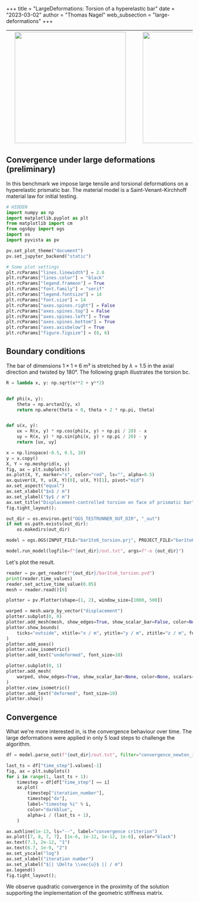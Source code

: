 +++
title = "LargeDeformations: Torsion of a hyperelastic bar"
date = "2023-03-02"
author = "Thomas Nagel"
web_subsection = "large-deformations"
+++


|<div style="width:330px"><img src="https://www.ufz.de/static/custom/weblayout/DefaultInternetLayout/img/logos/ufz_transparent_de_blue.png" width="300"/></div>|<div style="width:330px"><img src="https://discourse.opengeosys.org/uploads/default/original/1X/a288c27cc8f73e6830ad98b8729637a260ce3490.png" width="300"/></div>|<div style="width:330px"><img src="https://tu-freiberg.de/sites/default/files/media/freiberger-alumni-netzwerk-6127/wbm_orig_rgb_0.jpg" width="300"/></div>|
|---|---|--:|

## Convergence under large deformations (preliminary)

In this benchmark we impose large tensile and torsional deformations on a
hyperelastic prismatic bar.
The material model is a Saint-Venant-Kirchhoff material law for initial testing.

```python jupyter={"source_hidden": true}
# HIDDEN
import numpy as np
import matplotlib.pyplot as plt
from matplotlib import cm
from ogs6py import ogs
import os
import pyvista as pv

pv.set_plot_theme("document")
pv.set_jupyter_backend("static")

# Some plot settings
plt.rcParams["lines.linewidth"] = 2.0
plt.rcParams["lines.color"] = "black"
plt.rcParams["legend.frameon"] = True
plt.rcParams["font.family"] = "serif"
plt.rcParams["legend.fontsize"] = 14
plt.rcParams["font.size"] = 14
plt.rcParams["axes.spines.right"] = False
plt.rcParams["axes.spines.top"] = False
plt.rcParams["axes.spines.left"] = True
plt.rcParams["axes.spines.bottom"] = True
plt.rcParams["axes.axisbelow"] = True
plt.rcParams["figure.figsize"] = (8, 6)
```

## Boundary conditions

The bar of dimensions $1 \times 1 \times 6$ m³ is stretched by $\lambda = 1.5$
in the axial direction and twisted by 180°.
The following graph illustrates the torsion bc.

```python jupyter={"source_hidden": true}
R = lambda x, y: np.sqrt(x**2 + y**2)


def phi(x, y):
    theta = np.arctan2(y, x)
    return np.where(theta < 0, theta + 2 * np.pi, theta)


def u(x, y):
    ux = R(x, y) * np.cos(phi(x, y) + np.pi / 20) - x
    uy = R(x, y) * np.sin(phi(x, y) + np.pi / 20) - y
    return [ux, uy]
```

```python jupyter={"source_hidden": true}
x = np.linspace(-0.5, 0.5, 10)
y = x.copy()
X, Y = np.meshgrid(x, y)
fig, ax = plt.subplots()
ax.plot(X, Y, marker="s", color="red", ls="", alpha=0.5)
ax.quiver(X, Y, u(X, Y)[0], u(X, Y)[1], pivot="mid")
ax.set_aspect("equal")
ax.set_xlabel("$x$ / m")
ax.set_ylabel("$y$ / m")
ax.set_title("Displacement-controlled torsion on face of prismatic bar")
fig.tight_layout();
```

```python jupyter={"source_hidden": true}
out_dir = os.environ.get("OGS_TESTRUNNER_OUT_DIR", "_out")
if not os.path.exists(out_dir):
    os.makedirs(out_dir)
```

```python jupyter={"source_hidden": true}
model = ogs.OGS(INPUT_FILE="bar1to6_torsion.prj", PROJECT_FILE="bar1to6_torsion.prj")
```

```python jupyter={"source_hidden": true}
model.run_model(logfile=f"{out_dir}/out.txt", args=f"-o {out_dir}")
```

Let's plot the result.

```python jupyter={"source_hidden": true}
reader = pv.get_reader(f"{out_dir}/bar1to6_torsion.pvd")
print(reader.time_values)
reader.set_active_time_value(0.05)
mesh = reader.read()[0]
```

```python jupyter={"source_hidden": true}
plotter = pv.Plotter(shape=(1, 2), window_size=[1000, 500])

warped = mesh.warp_by_vector("displacement")
plotter.subplot(0, 0)
plotter.add_mesh(mesh, show_edges=True, show_scalar_bar=False, color=None, scalars=None)
plotter.show_bounds(
    ticks="outside", xtitle="x / m", ytitle="y / m", ztitle="z / m", font_size=10
)
plotter.add_axes()
plotter.view_isometric()
plotter.add_text("undeformed", font_size=10)

plotter.subplot(0, 1)
plotter.add_mesh(
    warped, show_edges=True, show_scalar_bar=None, color=None, scalars="displacement"
)
plotter.view_isometric()
plotter.add_text("deformed", font_size=10)
plotter.show()
```

## Convergence

What we're more interested in, is the convergence behaviour over time.
The large deformations were applied in only 5 load steps to challenge the
algorithm.

```python jupyter={"source_hidden": true}
df = model.parse_out(f"{out_dir}/out.txt", filter="convergence_newton_iteration")
```

```python jupyter={"source_hidden": true}
last_ts = df["time_step"].values[-1]
fig, ax = plt.subplots()
for i in range(1, last_ts + 1):
    timestep = df[df["time_step"] == i]
    ax.plot(
        timestep["iteration_number"],
        timestep["dx"],
        label="timestep %i" % i,
        color="darkblue",
        alpha=i / (last_ts + 1),
    )

ax.axhline(1e-13, ls="--", label="convergence criterion")
ax.plot([7, 8, 7, 7], [1e-6, 1e-12, 1e-12, 1e-6], color="black")
ax.text(7.3, 2e-12, "1")
ax.text(6.7, 1e-9, "2")
ax.set_yscale("log")
ax.set_xlabel("iteration number")
ax.set_ylabel("$|| \Delta \\vec{u}$ || / m")
ax.legend()
fig.tight_layout();
```

We observe quadratic convergence in the proximity of the solution supporting the
implementation of the geometric stiffness matrix.

